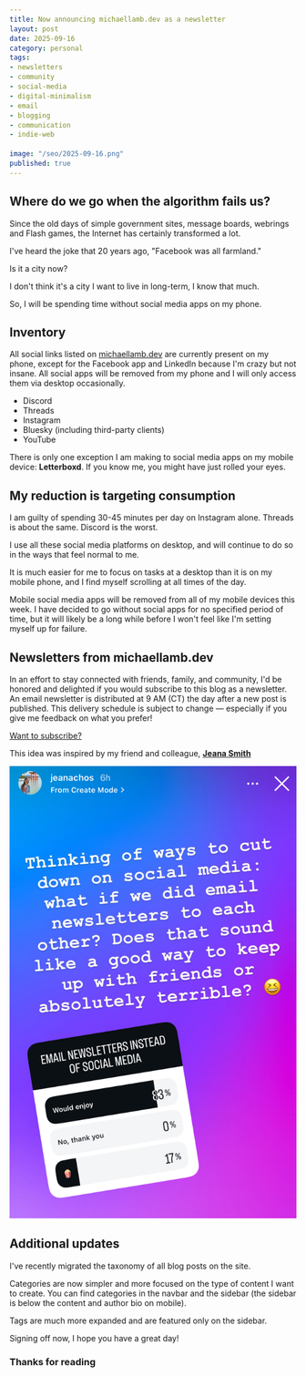 ```yaml
---
title: Now announcing michaellamb.dev as a newsletter
layout: post
date: 2025-09-16
category: personal
tags:
- newsletters
- community
- social-media
- digital-minimalism
- email
- blogging 
- communication
- indie-web

image: "/seo/2025-09-16.png"
published: true
---
```


## Where do we go when the algorithm fails us?

Since the old days of simple government sites, message boards, webrings and Flash games, the Internet has certainly transformed a lot.

I've heard the joke that 20 years ago, "Facebook was all farmland."

Is it a city now? 

I don't think it's a city I want to live in long-term, I know that much. 

So, I will be spending time without social media apps on my phone.

## Inventory

All social links listed on [michaellamb.dev](https://michaellamb.dev) are currently present on my phone, except for the Facebook app and LinkedIn because I'm crazy but not insane. All social apps will be removed from my phone and I will only access them via desktop occasionally. 

- Discord
- Threads
- Instagram
- Bluesky (including third-party clients)
- YouTube

There is only one exception I am making to social media apps on my mobile device: **Letterboxd**. If you know me, you might have just rolled your eyes.

## My reduction is targeting consumption

I am guilty of spending 30-45 minutes per day on Instagram alone. Threads is about the same. Discord is the worst. 

I use all these social media platforms on desktop, and will continue to do so in the ways that feel normal to me.

It is much easier for me to focus on tasks at a desktop than it is on my mobile phone, and I find myself scrolling at all times of the day. 

Mobile social media apps will be removed from all of my mobile devices this week. I have decided to go without social apps for no specified period of time, but it will likely be a long while before I won't feel like I'm setting myself up for failure. 

## Newsletters from michaellamb.dev

In an effort to stay connected with friends, family, and community, I'd be honored and delighted if you would subscribe to this blog as a newsletter. An email newsletter is distributed at 9 AM (CT) the day after a new post is published. This delivery schedule is subject to change — especially if you give me feedback on what you prefer!

[Want to subscribe?](/newsletter/)

This idea was inspired by my friend and colleague, [**Jeana Smith**](https://www.instagram.com/jeanachos/)

[![idea](/img/2025-09-16-newsletter-idea.jpeg)](https://www.instagram.com/jeanachos/)

## Additional updates

I've recently migrated the taxonomy of all blog posts on the site. 

Categories are now simpler and more focused on the type of content I want to create. You can find categories in the navbar and the sidebar (the sidebar is below the content and author bio on mobile).

Tags are much more expanded and are featured only on the sidebar.

Signing off now, I hope you have a great day!

### Thanks for reading
